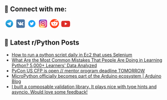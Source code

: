 ## 🔎 Connect with me:
[<img src="https://github.com/bullbesh/bullbesh/blob/main/images/Telegram.png" width="32" height="32" />](https://t.me/bullbesh)
[<img src="https://github.com/bullbesh/bullbesh/blob/main/images/VK.png" width="32" height="32" />](https://vk.com/bullbesh)
[<img src="https://github.com/bullbesh/bullbesh/blob/main/images/Twitter.png" width="32" height="32" />](https://twitter.com/bullbesh1)
[<img src="https://github.com/bullbesh/bullbesh/blob/main/images/Instagram.png" width="32" height="32" />](https://www.instagram.com/bullbesh)
[<img src="https://github.com/bullbesh/bullbesh/blob/main/images/Reddit.png" width="32" height="32" />](https://www.reddit.com/user/bullbesh)
[<img src="https://github.com/bullbesh/bullbesh/blob/main/images/YouTube.png" width="32" height="32" />](https://www.youtube.com/channel/UCtfjRs6uzgq5mfm8S06WTcg)

## 📕 Latest r/Python Posts
<!-- BLOG-POST-LIST:START -->
- [How to run a python script daily in Ec2 that uses Selenium](https://www.reddit.com/r/Python/comments/yry74i/how_to_run_a_python_script_daily_in_ec2_that_uses/)
- [What Are the Most Common Mistakes That People Are Doing in Learning Python? 5,000+ Learners&#39; Data Analyzed](https://www.reddit.com/r/Python/comments/yrnp2k/what_are_the_most_common_mistakes_that_people_are/)
- [PyCon US CFP is open // mentor program deadline TOMORROW](https://www.reddit.com/r/Python/comments/yrn9sc/pycon_us_cfp_is_open_mentor_program_deadline/)
- [MicroPython officially becomes part of the Arduino ecosystem | Arduino Blog](https://www.reddit.com/r/Python/comments/yrldcw/micropython_officially_becomes_part_of_the/)
- [I built a composable validation library. It plays nice with type hints and asyncio. Would love some feedback!](https://www.reddit.com/r/Python/comments/yrkluj/i_built_a_composable_validation_library_it_plays/)
<!-- BLOG-POST-LIST:END -->
